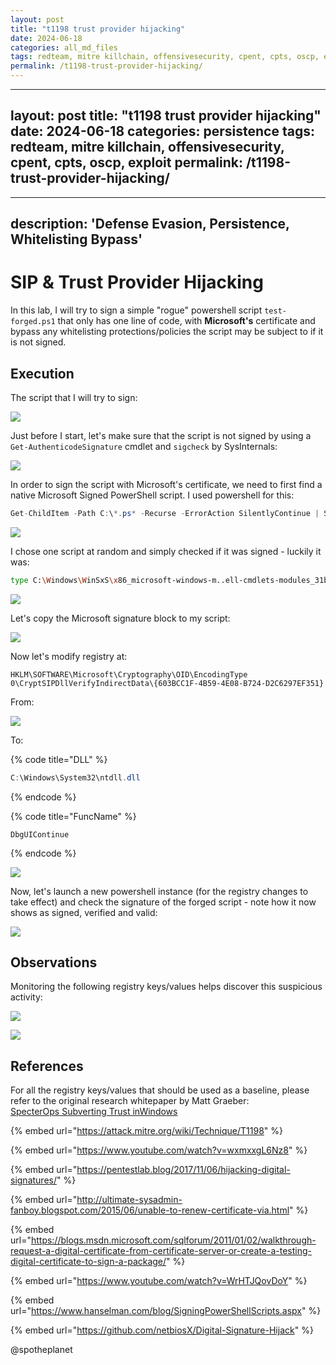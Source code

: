 ```yaml
---
layout: post
title: "t1198 trust provider hijacking"
date: 2024-06-18
categories: all_md_files
tags: redteam, mitre killchain, offensivesecurity, cpent, cpts, oscp, exploit
permalink: /t1198-trust-provider-hijacking/
---
```


---
layout: post
title: "t1198 trust provider hijacking"
date: 2024-06-18
categories: persistence
tags: redteam, mitre killchain, offensivesecurity, cpent, cpts, oscp, exploit
permalink: /t1198-trust-provider-hijacking/
---

---
description: 'Defense Evasion, Persistence, Whitelisting Bypass'
---

# SIP & Trust Provider Hijacking

In this lab, I will try to sign a simple "rogue" powershell script `test-forged.ps1` that only has one line of code, with **Microsoft's** certificate and bypass any whitelisting protections/policies the script may be subject to if it is not signed.

## Execution

The script that I will try to sign:

![](../../.gitbook/assets/trust-ps-file.png)

Just before I start, let's make sure that the script is not signed by using a `Get-AuthenticodeSignature` cmdlet and `sigcheck` by SysInternals:

![](../../.gitbook/assets/trust-not-signed.png)

In order to sign the script with Microsoft's certificate, we need to first find a native Microsoft Signed PowerShell script. I used powershell for this:

```csharp
Get-ChildItem -Path C:\*.ps* -Recurse -ErrorAction SilentlyContinue | Select-String -Pattern "# SIG # Begin signature block"
```

![](../../.gitbook/assets/trust-find-signed.png)

I chose one script at random and simply checked if it was signed - luckily it was:

```bash
type C:\Windows\WinSxS\x86_microsoft-windows-m..ell-cmdlets-modules_31bf3856ad364e35_10.0.16299.15_none_c7c20f51cd336675\Wdac.psd1
```

![](../../.gitbook/assets/trust-check-if-signing-block-exists.png)

Let's copy the Microsoft signature block to my script:

![](../../.gitbook/assets/trust-script-with-ms-signing-code.png)

Now let's modify registry at:

```text
HKLM\SOFTWARE\Microsoft\Cryptography\OID\EncodingType 0\CryptSIPDllVerifyIndirectData\{603BCC1F-4B59-4E08-B724-D2C6297EF351}
```

From:

![](../../.gitbook/assets/trust-from.png)

To:

{% code title="DLL" %}
```csharp
C:\Windows\System32\ntdll.dll
```
{% endcode %}

{% code title="FuncName" %}
```text
DbgUIContinue
```
{% endcode %}

![](../../.gitbook/assets/trust-to.png)

Now, let's launch a new powershell instance \(for the registry changes to take effect\) and check the signature of the forged script - note how it now shows as signed, verified and valid:

![](../../.gitbook/assets/trust-signed.png)

## Observations

Monitoring the following registry keys/values helps discover this suspicious activity:

![](../../.gitbook/assets/trust-sysmon1.png)

![](../../.gitbook/assets/trust-sysmon2.png)

## References

For all the registry keys/values that should be used as a baseline, please refer to the original research whitepaper by Matt Graeber:   
[SpecterOps Subverting Trust inWindows](https://specterops.io/assets/resources/SpecterOps_Subverting_Trust_in_Windows.pdf)

{% embed url="https://attack.mitre.org/wiki/Technique/T1198" %}

{% embed url="https://www.youtube.com/watch?v=wxmxxgL6Nz8" %}

{% embed url="https://pentestlab.blog/2017/11/06/hijacking-digital-signatures/" %}

{% embed url="http://ultimate-sysadmin-fanboy.blogspot.com/2015/06/unable-to-renew-certificate-via.html" %}

{% embed url="https://blogs.msdn.microsoft.com/sqlforum/2011/01/02/walkthrough-request-a-digital-certificate-from-certificate-server-or-create-a-testing-digital-certificate-to-sign-a-package/" %}

{% embed url="https://www.youtube.com/watch?v=WrHTJQovDoY" %}

{% embed url="https://www.hanselman.com/blog/SigningPowerShellScripts.aspx" %}

{% embed url="https://github.com/netbiosX/Digital-Signature-Hijack" %}

@spotheplanet
